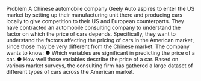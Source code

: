 Problem A Chinese automobile company Geely Auto aspires to enter the US market by setting up their manufacturing unit there and producing cars locally to give competition to their US and European counterparts. They have contracted an automobile consulting company to understand the factor on which the price of cars depends. Specifically, they want to understand the factors affecting the pricing of cars in the American market, since those may be very different from the Chinese market. The company wants to know: ● Which variables are significant in predicting the price of a car. ● How well those variables describe the price of a car. Based on various market surveys, the consulting firm has gathered a large dataset of different types of cars across the American market.
